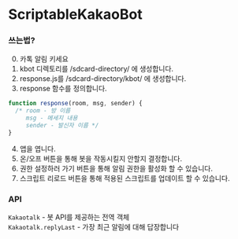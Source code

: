 # ScriptableKakaoBot
### 쓰는법?
0) 카톡 알림 키세요<br>
1) kbot 디렉토리를 /sdcard-directory/ 에 생성합니다.<br>
2) response.js를 /sdcard-directory/kbot/ 에 생성합니다.<br>
3) response 함수를 정의합니다.<br>
```js
function response(room, msg, sender) {
  /* room - 방 이름
     msg - 메세지 내용
     sender - 발신자 이름 */
}
```
4) 앱을 엽니다.<br>
5) 온/오프 버튼을 통해 봇을 작동시킬지 안할지 결정합니다.<br>
6) 권한 설정하러 가기 버튼을 통해 알림 권한을 활성화 할 수 있습니다.<br>
7) 스크립트 리로드 버튼을 통해 적용된 스크립트를 업데이트 할 수 있습니다.<br>

### API
`Kakaotalk` - 봇 API를 제공하는 전역 객체<br>
`Kakaotalk.replyLast` - 가장 최근 알림에 대해 답장합니다
